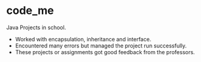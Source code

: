 # code_me

Java Projects in school.
- Worked with encapsulation, inheritance and interface.
- Encountered many errors but managed the project run successfully.
- These projects or assignments got good feedback from the professors.


